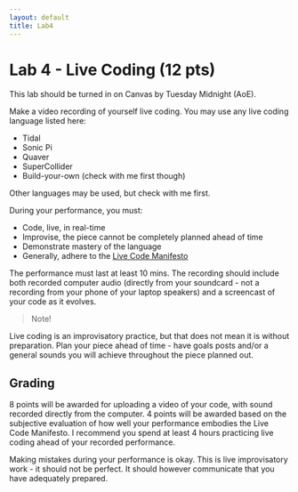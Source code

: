 ```yaml
---
layout: default
title: Lab4
---
```


# Lab 4 - Live Coding (12 pts)

This lab should be turned in on Canvas by Tuesday Midnight (AoE).

Make a video recording of yourself live coding.
You may use any live coding language listed here:

- Tidal
- Sonic Pi
- Quaver
- SuperCollider
- Build-your-own (check with me first though)

Other languages may be used, but check with me first.

During your performance, you must:

- Code, live, in real-time
- Improvise, the piece cannot be completely planned ahead of time
- Demonstrate mastery of the language
- Generally, adhere to the [Live Code Manifesto](https://toplap.org/wiki/ManifestoDraft)

The performance must last at least 10 mins.
The recording should include both recorded computer audio (directly from your soundcard - not a recording from your phone of your laptop speakers) and a screencast of your code as it evolves.

> Note!

Live coding is an improvisatory practice, but that does not mean it is without preparation.
Plan your piece ahead of time - have goals posts and/or a general sounds you will achieve throughout the piece planned out.


## Grading

8 points will be awarded for uploading a video of your code, with sound recorded directly from the computer.
4 points will be awarded based on the subjective evaluation of how well your performance embodies the Live Code Manifesto.
I recommend you spend at least 4 hours practicing live coding ahead of your recorded performance.

Making mistakes during your performance is okay.
This is live improvisatory work - it should not be perfect.
It should however communicate that you have adequately prepared.
